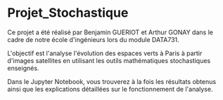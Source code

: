 # Projet_Stochastique
Ce projet a été réalisé par Benjamin GUERIOT et Arthur GONAY dans le cadre de notre école d'ingénieurs lors du module DATA731.

L'objectif est l'analyse l'évolution des espaces verts à Paris à partir d'images satellites en utilisant les outils mathématiques stochastiques enseignés.

Dans le Jupyter Notebook, vous trouverez à la fois les résultats obtenus ainsi que les explications détaillées sur le fonctionnement de l'analyse.
